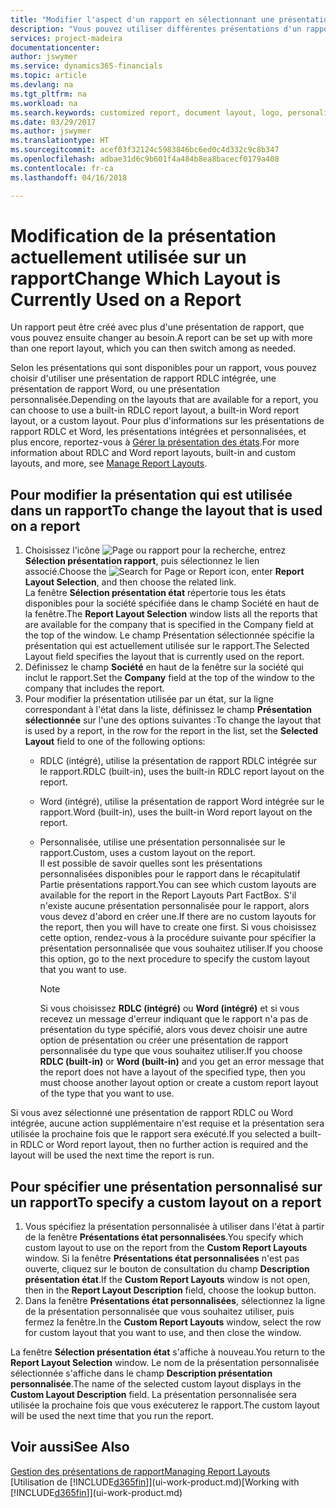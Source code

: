 ```yaml
---
title: "Modifier l'aspect d'un rapport en sélectionnant une présentation différente | Microsoft Docs"
description: "Vous pouvez utiliser différentes présentations d'un rapport, et passer d'une présentation à l'autre pour modifier l'aspect d'un rapport."
services: project-madeira
documentationcenter: 
author: jswymer
ms.service: dynamics365-financials
ms.topic: article
ms.devlang: na
ms.tgt_pltfrm: na
ms.workload: na
ms.search.keywords: customized report, document layout, logo, personalize
ms.date: 03/29/2017
ms.author: jswymer
ms.translationtype: HT
ms.sourcegitcommit: acef03f32124c5983846bc6ed0c4d332c9c8b347
ms.openlocfilehash: adbae31d6c9b601f4a484b8ea8bacecf0179a408
ms.contentlocale: fr-ca
ms.lasthandoff: 04/16/2018

---
```

# <a name="change-which-layout-is-currently-used-on-a-report"></a><span data-ttu-id="da09e-103">Modification de la présentation actuellement utilisée sur un rapport</span><span class="sxs-lookup"><span data-stu-id="da09e-103">Change Which Layout is Currently Used on a Report</span></span>
<span data-ttu-id="da09e-104">Un rapport peut être créé avec plus d'une présentation de rapport, que vous pouvez ensuite changer au besoin.</span><span class="sxs-lookup"><span data-stu-id="da09e-104">A report can be set up with more than one report layout, which you can then switch among as needed.</span></span>

<span data-ttu-id="da09e-105">Selon les présentations qui sont disponibles pour un rapport, vous pouvez choisir d'utiliser une présentation de rapport RDLC intégrée, une présentation de rapport Word, ou une présentation personnalisée.</span><span class="sxs-lookup"><span data-stu-id="da09e-105">Depending on the layouts that are available for a report, you can choose to use a built-in RDLC report layout, a built-in Word report layout, or a custom layout.</span></span> <span data-ttu-id="da09e-106">Pour plus d'informations sur les présentations de rapport RDLC et Word, les présentations intégrées et personnalisées, et plus encore, reportez-vous à [Gérer la présentation des états](ui-manage-report-layouts.md).</span><span class="sxs-lookup"><span data-stu-id="da09e-106">For more information about RDLC and Word report layouts, built-in and custom layouts, and more, see [Manage Report Layouts](ui-manage-report-layouts.md).</span></span>

## <a name="to-change-the-layout-that-is-used-on-a-report"></a><span data-ttu-id="da09e-107">Pour modifier la présentation qui est utilisée dans un rapport</span><span class="sxs-lookup"><span data-stu-id="da09e-107">To change the layout that is used on a report</span></span>
1. <span data-ttu-id="da09e-108">Choisissez l'icône ![Page ou rapport pour la recherche](media/ui-search/search_small.png "icône Page ou rapport pour la recherche"), entrez **Sélection présentation rapport**, puis sélectionnez le lien associé.</span><span class="sxs-lookup"><span data-stu-id="da09e-108">Choose the ![Search for Page or Report](media/ui-search/search_small.png "Search for Page or Report icon") icon, enter **Report Layout Selection**, and then choose the related link.</span></span>  
   <span data-ttu-id="da09e-109">La fenêtre **Sélection présentation état** répertorie tous les états disponibles pour la société spécifiée dans le champ Société en haut de la fenêtre.</span><span class="sxs-lookup"><span data-stu-id="da09e-109">The **Report Layout Selection** window lists all the reports that are available for the company that is specified in the Company field at the top of the window.</span></span> <span data-ttu-id="da09e-110">Le champ Présentation sélectionnée spécifie la présentation qui est actuellement utilisée sur le rapport.</span><span class="sxs-lookup"><span data-stu-id="da09e-110">The Selected Layout field specifies the layout that is currently used on the report.</span></span>
2. <span data-ttu-id="da09e-111">Définissez le champ **Société** en haut de la fenêtre sur la société qui inclut le rapport.</span><span class="sxs-lookup"><span data-stu-id="da09e-111">Set the **Company** field at the top of the window to the company that includes the report.</span></span>
3. <span data-ttu-id="da09e-112">Pour modifier la présentation utilisée par un état, sur la ligne correspondant à l'état dans la liste, définissez le champ **Présentation sélectionnée** sur l'une des options suivantes :</span><span class="sxs-lookup"><span data-stu-id="da09e-112">To change the layout that is used by a report, in the row for the report in the list, set the **Selected Layout** field to one of the following options:</span></span>
   * <span data-ttu-id="da09e-113">RDLC (intégré), utilise la présentation de rapport RDLC intégrée sur le rapport.</span><span class="sxs-lookup"><span data-stu-id="da09e-113">RDLC (built-in), uses the built-in RDLC report layout on the report.</span></span>
   * <span data-ttu-id="da09e-114">Word (intégré), utilise la présentation de rapport Word intégrée sur le rapport.</span><span class="sxs-lookup"><span data-stu-id="da09e-114">Word (built-in), uses the built-in Word report layout on the report.</span></span>
   * <span data-ttu-id="da09e-115">Personnalisée, utilise une présentation personnalisée sur le rapport.</span><span class="sxs-lookup"><span data-stu-id="da09e-115">Custom, uses a custom layout on the report.</span></span>  
     <span data-ttu-id="da09e-116">Il est possible de savoir quelles sont les présentations personnalisées disponibles pour le rapport dans le récapitulatif Partie présentations rapport.</span><span class="sxs-lookup"><span data-stu-id="da09e-116">You can see which custom layouts are available for the report in the Report Layouts Part FactBox.</span></span> <span data-ttu-id="da09e-117">S'il n'existe aucune présentation personnalisée pour le rapport, alors vous devez d'abord en créer une.</span><span class="sxs-lookup"><span data-stu-id="da09e-117">If there are no custom layouts for the report, then you will have to create one first.</span></span> <span data-ttu-id="da09e-118">Si vous choisissez cette option, rendez-vous à la procédure suivante pour spécifier la présentation personnalisée que vous souhaitez utiliser.</span><span class="sxs-lookup"><span data-stu-id="da09e-118">If you choose this option, go to the next procedure to specify the custom layout that you want to use.</span></span>

     > [!NOTE]  
     >   <span data-ttu-id="da09e-119">Si vous choisissez **RDLC (intégré)** ou **Word (intégré)** et si vous recevez un message d'erreur indiquant que le rapport n'a pas de présentation du type spécifié, alors vous devez choisir une autre option de présentation ou créer une présentation de rapport personnalisée du type que vous souhaitez utiliser.</span><span class="sxs-lookup"><span data-stu-id="da09e-119">If you choose **RDLC (built-in)** or **Word (built-in)** and you get an error message that the report does not have a layout of the specified type, then you must choose another layout option or create a custom report layout of the type that you want to use.</span></span>

<span data-ttu-id="da09e-120">Si vous avez sélectionné une présentation de rapport RDLC ou Word intégrée, aucune action supplémentaire n'est requise et la présentation sera utilisée la prochaine fois que le rapport sera exécuté.</span><span class="sxs-lookup"><span data-stu-id="da09e-120">If you selected a built-in RDLC or Word report layout, then no further action is required and the layout will be used the next time the report is run.</span></span>

## <a name="to-specify-a-custom-layout-on-a-report"></a><span data-ttu-id="da09e-121">Pour spécifier une présentation personnalisé sur un rapport</span><span class="sxs-lookup"><span data-stu-id="da09e-121">To specify a custom layout on a report</span></span>
1. <span data-ttu-id="da09e-122">Vous spécifiez la présentation personnalisée à utiliser dans l'état à partir de la fenêtre **Présentations état personnalisées**.</span><span class="sxs-lookup"><span data-stu-id="da09e-122">You specify which custom layout to use on the report from the **Custom Report Layouts** window.</span></span> <span data-ttu-id="da09e-123">Si la fenêtre **Présentations état personnalisées** n'est pas ouverte, cliquez sur le bouton de consultation du champ **Description présentation état**.</span><span class="sxs-lookup"><span data-stu-id="da09e-123">If the **Custom Report Layouts** window is not open, then in the **Report Layout Description** field, choose the lookup button.</span></span>
2. <span data-ttu-id="da09e-124">Dans la fenêtre **Présentations état personnalisées**, sélectionnez la ligne de la présentation personnalisée que vous souhaitez utiliser, puis fermez la fenêtre.</span><span class="sxs-lookup"><span data-stu-id="da09e-124">In the **Custom Report Layouts** window, select the row for custom layout that you want to use, and then close the window.</span></span>

<span data-ttu-id="da09e-125">La fenêtre **Sélection présentation état** s'affiche à nouveau.</span><span class="sxs-lookup"><span data-stu-id="da09e-125">You return to the **Report Layout Selection** window.</span></span> <span data-ttu-id="da09e-126">Le nom de la présentation personnalisée sélectionnée s'affiche dans le champ **Description présentation personnalisée**.</span><span class="sxs-lookup"><span data-stu-id="da09e-126">The name of the selected custom layout displays in the **Custom Layout Description** field.</span></span> <span data-ttu-id="da09e-127">La présentation personnalisée sera utilisée la prochaine fois que vous exécuterez le rapport.</span><span class="sxs-lookup"><span data-stu-id="da09e-127">The custom layout will be used the next time that you run the report.</span></span>

## <a name="see-also"></a><span data-ttu-id="da09e-128">Voir aussi</span><span class="sxs-lookup"><span data-stu-id="da09e-128">See Also</span></span>
[<span data-ttu-id="da09e-129">Gestion des présentations de rapport</span><span class="sxs-lookup"><span data-stu-id="da09e-129">Managing Report Layouts</span></span>](ui-manage-report-layouts.md)  
<span data-ttu-id="da09e-130">[Utilisation de [!INCLUDE[d365fin](includes/d365fin_md.md)]](ui-work-product.md)</span><span class="sxs-lookup"><span data-stu-id="da09e-130">[Working with [!INCLUDE[d365fin](includes/d365fin_md.md)]](ui-work-product.md)</span></span>

